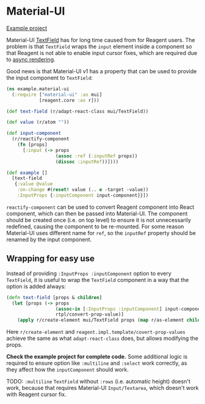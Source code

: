 # Material-UI

[Example project](../../examples/material-ui/)

Material-UI [TextField](https://material-ui.com/api/text-field/) has for long
time caused from for Reagent users. The problem is that `TextField` wraps the
`input` element inside a component so that Reagent is not able to enable
input cursor fixes, which are required due to [async rendering](http://reagent-project.github.io/news/reagent-is-async.html).

Good news is that Material-UI v1 has a property that can be used to provide
the input component to `TextField`:

```cljs
(ns example.material-ui
  (:require ["material-ui" :as mui]
            [reagent.core :as r]))

(def text-field (r/adapt-react-class mui/TextField))

(def value (r/atom ""))

(def input-component
  (r/reactify-component
    (fn [props]
      [:input (-> props
                  (assoc :ref (:inputRef props))
                  (dissoc :inputRef))])))

(def example []
  [text-field
   {:value @value
    :on-change #(reset! value (.. e -target -value))
    :InputProps {:inputComponent input-component}}])
```

`reactify-component` can be used to convert Reagent component into React component,
which can then be passed into Material-UI. The component should be created once
(i.e. on top level) to ensure it is not unnecessarily redefined, causing the
component to be re-mounted.
For some reason Material-UI uses different name for `ref`, so the `inputRef` property
should be renamed by the input component.

## Wrapping for easy use

Instead of providing `:InputProps :inputComponent` option to every `TextField`,
it is useful to wrap the `TextField` component in a way that the option is added always:

```cljs
(defn text-field [props & children]
  (let [props (-> props
                  (assoc-in [:InputProps :inputComponent] input-component)
                  rtpl/convert-prop-value)]
    (apply r/create-element mui/TextField props (map r/as-element children))))
```

Here `r/create-element` and `reagent.impl.template/covert-prop-values` achieve
the same as what `adapt-react-class` does, but allows modifying the props.

**Check the example project for complete code.** Some additional logic is
required to ensure option like `:multiline` and `:select` work correctly,
as they affect how the `inputComponent` should work.

TODO: `:multiline` `TextField` without `:rows` (i.e. automatic height) doesn't
work, because that requires Material-UI `Input/Textarea`, which doesn't work
with Reagent cursor fix.
